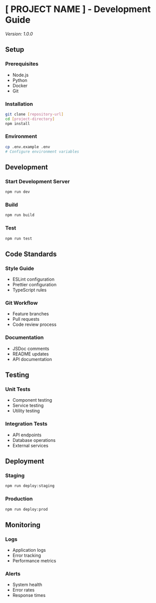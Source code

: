# [ PROJECT NAME ] - Development Guide
*Version: 1.0.0*

## Setup

### Prerequisites
- Node.js
- Python
- Docker
- Git

### Installation
```bash
git clone [repository-url]
cd [project-directory]
npm install
```

### Environment
```bash
cp .env.example .env
# Configure environment variables
```

## Development

### Start Development Server
```bash
npm run dev
```

### Build
```bash
npm run build
```

### Test
```bash
npm run test
```

## Code Standards

### Style Guide
- ESLint configuration
- Prettier configuration
- TypeScript rules

### Git Workflow
- Feature branches
- Pull requests
- Code review process

### Documentation
- JSDoc comments
- README updates
- API documentation

## Testing

### Unit Tests
- Component testing
- Service testing
- Utility testing

### Integration Tests
- API endpoints
- Database operations
- External services

## Deployment

### Staging
```bash
npm run deploy:staging
```

### Production
```bash
npm run deploy:prod
```

## Monitoring

### Logs
- Application logs
- Error tracking
- Performance metrics

### Alerts
- System health
- Error rates
- Response times
